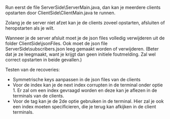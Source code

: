Run eerst de file ServerSide\ServerMain.java, dan kan je meerdere clients opstarten door ClientSide\ClientMain.java te runnen.

Zolang je de server niet afzet kan je de clients zoveel opstarten, afsluiten of heropstarten als je wilt. 

Wanneer je de server afsluit moet je de json files volledig verwijderen uit de folder ClientSide\jsonFiles. Ook moet de json file ServerSide\subscribers.json leeg gemaakt worden of verwijderen. (Beter dat je ze leegmaakt, want je krijgt dan geen initiele foutmelding. Zal wel correct opstarten in beide gevallen.)

Testen van de recoveries:
  * Symmetrische keys aanpassen in de json files van de clients
  * Voor de index kan je de next index corrupten in de terminal onder optie 1. Er zal om een index gevraagd worden en deze kan je aflezen in de terminals van de clients.
  * Voor de tag kan je de 2de optie gebruiken in de terminal. Hier zal je ook een index moeten specificieren, die je terug kan afkijken in de client terminals.

